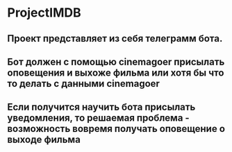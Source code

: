 # ProjectIMDB
## Проект представляет из себя телеграмм бота.
## Бот должен с помощью cinemagoer присылать оповещения и выхоже фильма или хотя бы что то делать с данными cinemagoer
## Если получится научить бота присылать уведомления, то решаемая проблема - возможность вовремя получать оповещение о выходе фильма

